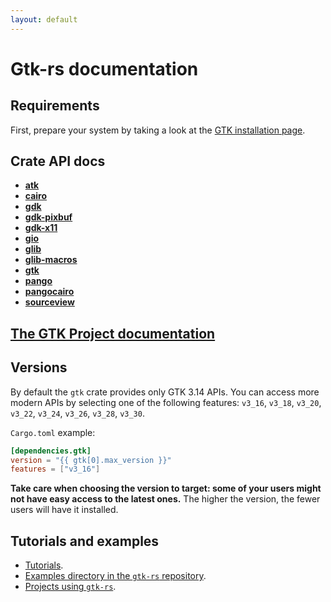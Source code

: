 ```yaml
---
layout: default
---
```

# Gtk-rs documentation

## Requirements

First, prepare your system by taking a look at the [GTK installation page](https://www.gtk.org/docs/installations/).

## Crate API docs

 - [**atk**](../docs/atk/)
 - [**cairo**](../docs/cairo/)
 - [**gdk**](../docs/gdk/)
 - [**gdk-pixbuf**](../docs/gdk_pixbuf/)
 - [**gdk-x11**](../docs/gdkx11/)
 - [**gio**](../docs/gio/)
 - [**glib**](../docs/glib/)
 - [**glib-macros**](../docs/glib_macros/)
 - [**gtk**](../docs/gtk/)
 - [**pango**](../docs/pango/)
 - [**pangocairo**](../docs/pangocairo/)
 - [**sourceview**](../docs/sourceview/)

## [The GTK Project documentation](https://www.gtk.org/docs/)

## Versions

By default the `gtk` crate provides only GTK 3.14 APIs. You can access more
modern APIs by selecting one of the following features: `v3_16`, `v3_18`, `v3_20`, `v3_22`, `v3_24`, `v3_26`, `v3_28`, `v3_30`.

`Cargo.toml` example:

~~~toml
[dependencies.gtk]
version = "{{ gtk[0].max_version }}"
features = ["v3_16"]
~~~

**Take care when choosing the version to target: some of your users might
not have easy access to the latest ones.** The higher the version, the fewer
users will have it installed.

## Tutorials and examples

 * [Tutorials](/docs-src/tutorial).
 * [Examples directory in the `gtk-rs` repository](https://github.com/gtk-rs/gtk-rs).
 * [Projects using `gtk-rs`](/#projects-using-gtk-rs).
